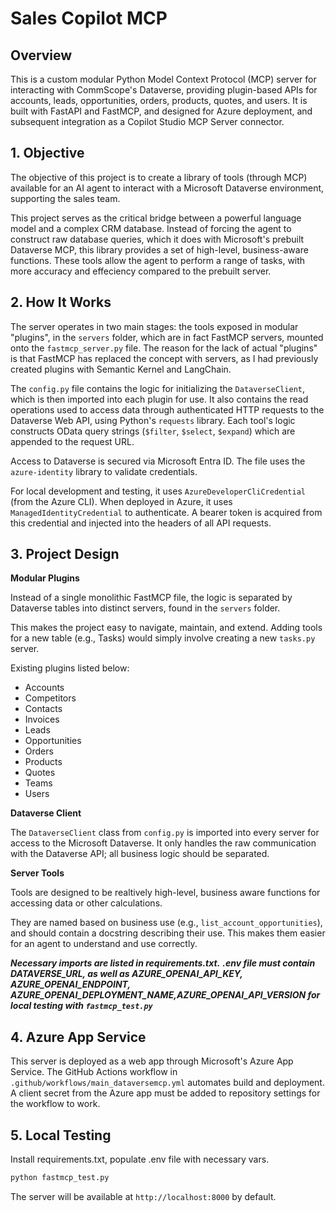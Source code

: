 
# Sales Copilot MCP

## Overview
This is a custom modular Python Model Context Protocol (MCP) server for interacting with CommScope's Dataverse, providing plugin-based APIs for accounts, leads, opportunities, orders, products, quotes, and users. It is built with FastAPI and FastMCP, and designed for Azure deployment, and subsequent integration as a Copilot Studio MCP Server connector.

## 1. Objective
The objective of this project is to create a library of tools (through MCP) available for an AI agent to interact with a Microsoft Dataverse environment, supporting the sales team.

This project serves as the critical bridge between a powerful language model and a complex CRM database. Instead of forcing the agent to construct raw database queries, which it does with Microsoft's prebuilt Dataverse MCP, this library provides a set of high-level, business-aware functions. These tools allow the agent to perform a range of tasks, with more accuracy and effeciency compared to the prebuilt server.

## 2. How It Works
The server operates in two main stages: the tools exposed in modular "plugins", in the `servers` folder, which are in fact FastMCP servers, mounted onto the `fastmcp_server.py` file. The reason for the lack of actual "plugins" is that FastMCP has replaced the concept with servers, as I had previously created plugins with Semantic Kernel and LangChain.

The `config.py` file contains the logic for initializing the `DataverseClient`, which is then imported into each plugin for use. It also contains the read operations used to access data through authenticated HTTP requests to the Dataverse Web API, using Python's `requests` library. Each tool's logic constructs OData query strings (`$filter`, `$select`, `$expand`) which are appended to the request URL.

Access to Dataverse is secured via Microsoft Entra ID. The file uses the `azure-identity` library to validate credentials.

For local development and testing, it uses `AzureDeveloperCliCredential` (from the Azure CLI). When deployed in Azure, it uses `ManagedIdentityCredential` to authenticate. A bearer token is acquired from this credential and injected into the headers of all API requests.

## 3. Project Design

**Modular Plugins**

Instead of a single monolithic FastMCP file, the logic is separated by Dataverse tables into distinct servers, found in the `servers` folder.

This makes the project easy to navigate, maintain, and extend. Adding tools for a new table (e.g., Tasks) would simply involve creating a new `tasks.py` server.

Existing plugins listed below:
- Accounts
- Competitors
- Contacts
- Invoices
- Leads
- Opportunities
- Orders
- Products
- Quotes
- Teams
- Users

**Dataverse Client**

The `DataverseClient` class from `config.py` is imported into every server for access to the Microsoft Dataverse. It only handles the raw communication with the Dataverse API; all business logic should be separated.

**Server Tools**

Tools are designed to be realtively high-level, business aware functions for accessing data or other calculations.

They are named based on business use (e.g., `list_account_opportunities`), and should contain a docstring describing their use. This makes them easier for an agent to understand and use correctly.

_**Necessary imports are listed in requirements.txt.**_ 
_**.env file must contain  DATAVERSE_URL, as well as AZURE_OPENAI_API_KEY, AZURE_OPENAI_ENDPOINT, AZURE_OPENAI_DEPLOYMENT_NAME,AZURE_OPENAI_API_VERSION for local testing with `fastmcp_test.py`**_

## 4. Azure App Service

This server is deployed as a web app through Microsoft's Azure App Service. The GitHub Actions workflow in `.github/workflows/main_dataversemcp.yml` automates build and deployment. A client secret from the Azure app must be added to repository settings for the workflow to work.

## 5. Local Testing
Install requirements.txt, populate .env file with necessary vars. 

```sh
python fastmcp_test.py
```

The server will be available at `http://localhost:8000` by default.
